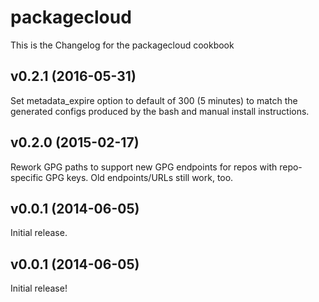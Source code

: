 packagecloud
===============
This is the Changelog for the packagecloud cookbook

v0.2.1 (2016-05-31)
-------------------
Set metadata_expire option to default of 300 (5 minutes) to match the
generated configs produced by the bash and manual install instructions.


v0.2.0 (2015-02-17)
-------------------
Rework GPG paths to support new GPG endpoints for repos with repo-specific GPG
keys. Old endpoints/URLs still work, too.


v0.0.1 (2014-06-05)
-------------------
Initial release.


v0.0.1 (2014-06-05)
-------------------
Initial release!
